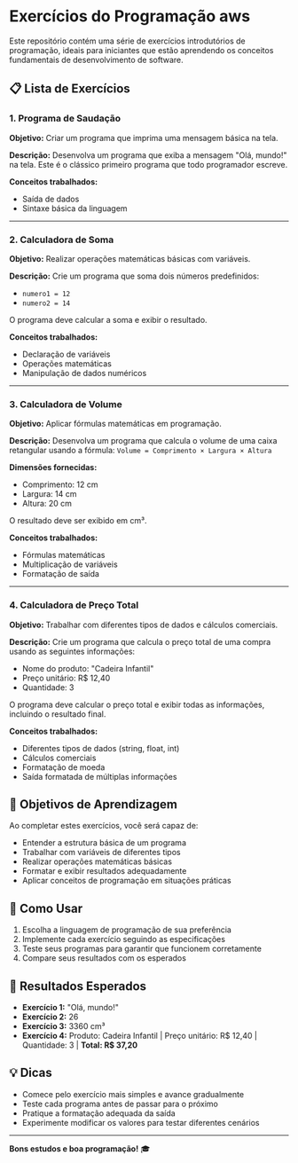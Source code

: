 # Exercícios do Programação aws

Este repositório contém uma série de exercícios introdutórios de programação, ideais para iniciantes que estão aprendendo os conceitos fundamentais de desenvolvimento de software.

## 📋 Lista de Exercícios

### 1. Programa de Saudação
**Objetivo:** Criar um programa que imprima uma mensagem básica na tela.

**Descrição:** Desenvolva um programa que exiba a mensagem "Olá, mundo!" na tela. Este é o clássico primeiro programa que todo programador escreve.

**Conceitos trabalhados:**
- Saída de dados
- Sintaxe básica da linguagem

---

### 2. Calculadora de Soma
**Objetivo:** Realizar operações matemáticas básicas com variáveis.

**Descrição:** Crie um programa que soma dois números predefinidos:
- `numero1 = 12`
- `numero2 = 14`

O programa deve calcular a soma e exibir o resultado.

**Conceitos trabalhados:**
- Declaração de variáveis
- Operações matemáticas
- Manipulação de dados numéricos

---

### 3. Calculadora de Volume
**Objetivo:** Aplicar fórmulas matemáticas em programação.

**Descrição:** Desenvolva um programa que calcula o volume de uma caixa retangular usando a fórmula: `Volume = Comprimento × Largura × Altura`

**Dimensões fornecidas:**
- Comprimento: 12 cm
- Largura: 14 cm  
- Altura: 20 cm

O resultado deve ser exibido em cm³.

**Conceitos trabalhados:**
- Fórmulas matemáticas
- Multiplicação de variáveis
- Formatação de saída

---

### 4. Calculadora de Preço Total
**Objetivo:** Trabalhar com diferentes tipos de dados e cálculos comerciais.

**Descrição:** Crie um programa que calcula o preço total de uma compra usando as seguintes informações:
- Nome do produto: "Cadeira Infantil"
- Preço unitário: R$ 12,40
- Quantidade: 3

O programa deve calcular o preço total e exibir todas as informações, incluindo o resultado final.

**Conceitos trabalhados:**
- Diferentes tipos de dados (string, float, int)
- Cálculos comerciais
- Formatação de moeda
- Saída formatada de múltiplas informações

## 🎯 Objetivos de Aprendizagem

Ao completar estes exercícios, você será capaz de:

- Entender a estrutura básica de um programa
- Trabalhar com variáveis de diferentes tipos
- Realizar operações matemáticas básicas
- Formatar e exibir resultados adequadamente
- Aplicar conceitos de programação em situações práticas

## 🚀 Como Usar

1. Escolha a linguagem de programação de sua preferência
2. Implemente cada exercício seguindo as especificações
3. Teste seus programas para garantir que funcionem corretamente
4. Compare seus resultados com os esperados

## 📝 Resultados Esperados

- **Exercício 1:** "Olá, mundo!"
- **Exercício 2:** 26
- **Exercício 3:** 3360 cm³
- **Exercício 4:** Produto: Cadeira Infantil | Preço unitário: R$ 12,40 | Quantidade: 3 | **Total: R$ 37,20**

## 💡 Dicas

- Comece pelo exercício mais simples e avance gradualmente
- Teste cada programa antes de passar para o próximo
- Pratique a formatação adequada da saída
- Experimente modificar os valores para testar diferentes cenários

---

**Bons estudos e boa programação!** 🎓
